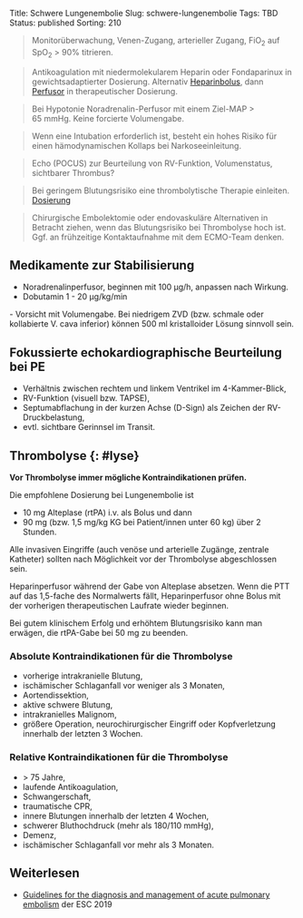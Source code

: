 Title: Schwere Lungenembolie
Slug: schwere-lungenembolie
Tags: TBD
Status: published
Sorting: 210

> Monitorüberwachung, Venen-Zugang, arterieller Zugang, FiO<sub>2</sub> auf SpO<sub>2</sub> > 90% titrieren.

> Antikoagulation mit niedermolekularem Heparin oder Fondaparinux in gewichtsadaptierter Dosierung. Alternativ [Heparinbolus](heparin), dann [Perfusor](heparin) in therapeutischer Dosierung.

> Bei Hypotonie Noradrenalin-Perfusor mit einem Ziel-MAP > 65&nbsp;mmHg. Keine forcierte Volumengabe.

> Wenn eine Intubation erforderlich ist, besteht ein hohes Risiko für einen hämodynamischen Kollaps bei Narkoseeinleitung.

> Echo (POCUS) zur Beurteilung von RV-Funktion, Volumenstatus, sichtbarer Thrombus?

> Bei geringem Blutungsrisiko eine thrombolytische Therapie einleiten.  [Dosierung](#lyse)

> Chirurgische Embolektomie oder endovaskuläre Alternativen in Betracht ziehen, wenn das Blutungsrisiko bei Thrombolyse hoch ist.<br>
    Ggf. an frühzeitige Kontaktaufnahme mit dem ECMO-Team denken.

## Medikamente zur Stabilisierung

- Noradrenalinperfusor, beginnen mit 100 µg/h, anpassen nach Wirkung.
- Dobutamin <a class="doselink"
    data-substanz="Dobutamin"
    data-dosierung="1" data-dosierung2="20">
    1 - 20&nbsp;µg/kg/min
</a>
- Vorsicht mit Volumengabe. Bei niedrigem ZVD (bzw. schmale oder kollabierte V. cava inferior) können 500 ml kristalloider Lösung sinnvoll sein.

## Fokussierte echokardiographische Beurteilung bei PE

- Verhältnis zwischen rechtem und linkem Ventrikel im 4-Kammer-Blick,
- RV-Funktion (visuell bzw. TAPSE),
- Septumabflachung in der kurzen Achse (D-Sign) als Zeichen der RV-Druckbelastung,
- evtl. sichtbare Gerinnsel im Transit.

## Thrombolyse {: #lyse}

**Vor Thrombolyse immer mögliche Kontraindikationen prüfen.**

Die empfohlene Dosierung bei Lungenembolie ist

- 10&nbsp;mg Alteplase (rtPA) i.v. als Bolus und dann
- 90 mg (bzw. 1,5 mg/kg KG bei Patient/innen unter 60 kg) über 2 Stunden.

Alle invasiven Eingriffe (auch venöse und arterielle Zugänge, zentrale Katheter) sollten nach Möglichkeit vor der Thrombolyse abgeschlossen sein.

Heparinperfusor während der Gabe von Alteplase absetzen. Wenn die PTT auf das 1,5-fache des Normalwerts fällt, Heparinperfusor ohne Bolus mit der vorherigen therapeutischen Laufrate wieder beginnen.

Bei gutem klinischem Erfolg und erhöhtem Blutungsrisiko kann man erwägen, die rtPA-Gabe bei 50&nbsp;mg zu beenden.

### Absolute Kontraindikationen für die Thrombolyse

- vorherige intrakranielle Blutung,
- ischämischer Schlaganfall vor weniger als 3 Monaten,
- Aortendissektion,
- aktive schwere Blutung,
- intrakranielles Malignom,
- größere Operation, neurochirurgischer Eingriff oder Kopfverletzung innerhalb der letzten 3 Wochen.

### Relative Kontraindikationen für die Thrombolyse

- &gt; 75 Jahre,
- laufende Antikoagulation,
- Schwangerschaft,
- traumatische CPR,
- innere Blutungen innerhalb der letzten 4 Wochen,
- schwerer Bluthochdruck (mehr als 180/110 mmHg),
- Demenz,
- ischämischer Schlaganfall vor mehr als 3 Monaten.

## Weiterlesen

- [Guidelines for the diagnosis and management of acute pulmonary embolism](https://doi.org/10.1093/eurheartj/ehz405) der ESC 2019
